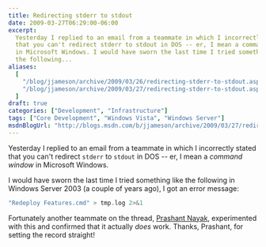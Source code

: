 ```yaml
---
title: Redirecting stderr to stdout
date: 2009-03-27T06:29:00-06:00
excerpt:
  Yesterday I replied to an email from a teammate in which I incorrectly stated
  that you can't redirect stderr to stdout in DOS -- er, I mean a command window
  in Microsoft Windows. I would have sworn the last time I tried something like
  the following...
aliases:
  [
    "/blog/jjameson/archive/2009/03/26/redirecting-stderr-to-stdout.aspx",
    "/blog/jjameson/archive/2009/03/27/redirecting-stderr-to-stdout.aspx",
  ]
draft: true
categories: ["Development", "Infrastructure"]
tags: ["Core Development", "Windows Vista", "Windows Server"]
msdnBlogUrl: "http://blogs.msdn.com/b/jjameson/archive/2009/03/27/redirecting-stderr-to-stdout.aspx"
---
```


Yesterday I replied to an email from a teammate in which I incorrectly stated
that you can't redirect `stderr` to `stdout` in DOS -- er, I mean a *command
window* in Microsoft Windows.

I would have sworn the last time I tried something like the following in Windows
Server 2003 (a couple of years ago), I got an error message:

```C++
"Redeploy Features.cmd" > tmp.log 2>&1
```

Fortunately another teammate on the thread,
[Prashant Nayak](http://blogs.msdn.com/pnayak), experimented with this and
confirmed that it actually *does* work. Thanks, Prashant, for setting the record
straight!
